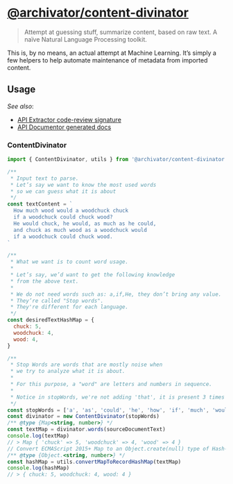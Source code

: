 # [@archivator/content-divinator][repo-url]

> Attempt at guessing stuff, summarize content, based on raw text. A naïve Natural Language Processing toolkit.

This is, by no means, an actual attempt at Machine Learning.
It’s simply a few helpers to help automate maintenance of metadata from imported content.

[repo-url]: https://github.com/renoirb/archivator/blob/v3.x-dev/libraries/content-divinator 'Content Divinator'

## Usage

_See also_:

- [API Extractor code-review signature](../../common/reviews/api/content-divinator.api.md)
- [API Documentor generated docs](./docs/index.md)

### ContentDivinator

```js
import { ContentDivinator, utils } from '@archivator/content-divinator'

/**
 * Input text to parse.
 * Let’s say we want to know the most used words
 * so we can guess what it is about
 */
const textContent = `
  How much wood would a woodchuck chuck
  if a woodchuck could chuck wood?
  He would chuck, he would, as much as he could,
  and chuck as much wood as a woodchuck would
  if a woodchuck could chuck wood.
`

/**
 * What we want is to count word usage.
 *
 * Let’s say, we’d want to get the following knowledge
 * from the above text.
 *
 * We do not need words such as: a,if,He, they don’t bring any value.
 * They’re called "Stop words".
 * They're different for each language.
 */
const desiredTextHashMap = {
  chuck: 5,
  woodchuck: 4,
  wood: 4,
}

/**
 * Stop Words are words that are mostly noise when
 * we try to analyze what it is about.
 *
 * For this purpose, a "word" are letters and numbers in sequence.
 *
 * Notice in stopWords, we're not adding 'that', it is present 3 times in the text above.
 */
const stopWords = ['a', 'as', 'could', 'he', 'how', 'if', 'much', 'would']
const divinator = new ContentDivinator(stopWords)
/** @type {Map<string, number>} */
const textMap = divinator.words(sourceDocumentText)
console.log(textMap)
// > Map { 'chuck' => 5, 'woodchuck' => 4, 'wood' => 4 }
// Convert ECMAScript 2015+ Map to an Object.create(null) type of Hash-Map.
/** @type {Object.<string, number>} */
const hashMap = utils.convertMapToRecordHashMap(textMap)
console.log(hashMap)
// > { chuck: 5, woodchuck: 4, wood: 4 }
```
